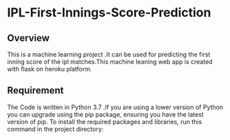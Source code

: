 # IPL-First-Innings-Score-Prediction

## Overview

This is a machine learning project .It can be used for predicting the first inning score of the ipl matches.This machine leaning web app is created with flask on heroku platform.

## Requirement

The Code is written in Python 3.7 .If you are using a lower version of Python you can upgrade using the pip package, ensuring you have the latest version of pip. To install the required packages and libraries, run this command in the project directory:

